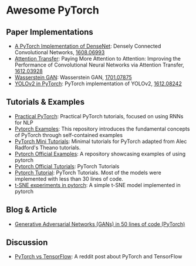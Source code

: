 # Awesome PyTorch

## Paper Implementations

- [A PyTorch Implementation of DenseNet](https://github.com/bamos/densenet.pytorch): Densely Connected Convolutional Networks, [1608.06993](https://arxiv.org/abs/1608.06993)
- [Attention Transfer](https://github.com/szagoruyko/attention-transfer): Paying More Attention to Attention: Improving the Performance of Convolutional Neural Networks via Attention Transfer, [1612.03928](https://arxiv.org/abs/1612.03928)
- [Wasserstein GAN](https://github.com/martinarjovsky/WassersteinGAN): Wasserstein GAN, [1701.07875](https://arxiv.org/abs/1701.07875)
- [YOLOv2 in PyTorch](https://github.com/longcw/yolo2-pytorch): PyTorch implementation of YOLOv2, [1612.08242](https://arxiv.org/abs/1612.08242)

## Tutorials & Examples

- [Practical PyTorch](https://github.com/spro/practical-pytorch): Practical PyTorch tutorials, focused on using RNNs for NLP
- [Pytorch Examples](https://github.com/jcjohnson/pytorch-examples): This repository introduces the fundamental concepts of PyTorch through self-contained examples
- [PyTorch Mini Tutorials](https://github.com/vinhkhuc/PyTorch-Mini-Tutorials): Minimal tutorials for PyTorch adapted from Alec Radford's Theano tutorials.
- [Pytorch Official Examples](https://github.com/pytorch/examples): A repository showcasing examples of using pytorch
- [Pytorch Official Tutorials](https://github.com/pytorch/tutorials): PyTorch Tutorials
- [Pytorch Tutorial](https://github.com/yunjey/pytorch-tutorial): PyTorch Tutorials. Most of the models were implemented with less than 30 lines of code.
- [t-SNE experiments in pytorch](https://github.com/cemoody/topicsne): A simple t-SNE model implemented in pytorch

## Blog & Article

- [Generative Adversarial Networks (GANs) in 50 lines of code (PyTorch)](https://medium.com/@devnag/generative-adversarial-networks-gans-in-50-lines-of-code-pytorch-e81b79659e3f)

## Discussion

- [PyTorch vs TensorFlow](https://www.reddit.com/r/MachineLearning/comments/5w3q74/d_so_pytorch_vs_tensorflow_whats_the_verdict_on/): A reddit post about PyTorch and TensorFlow
